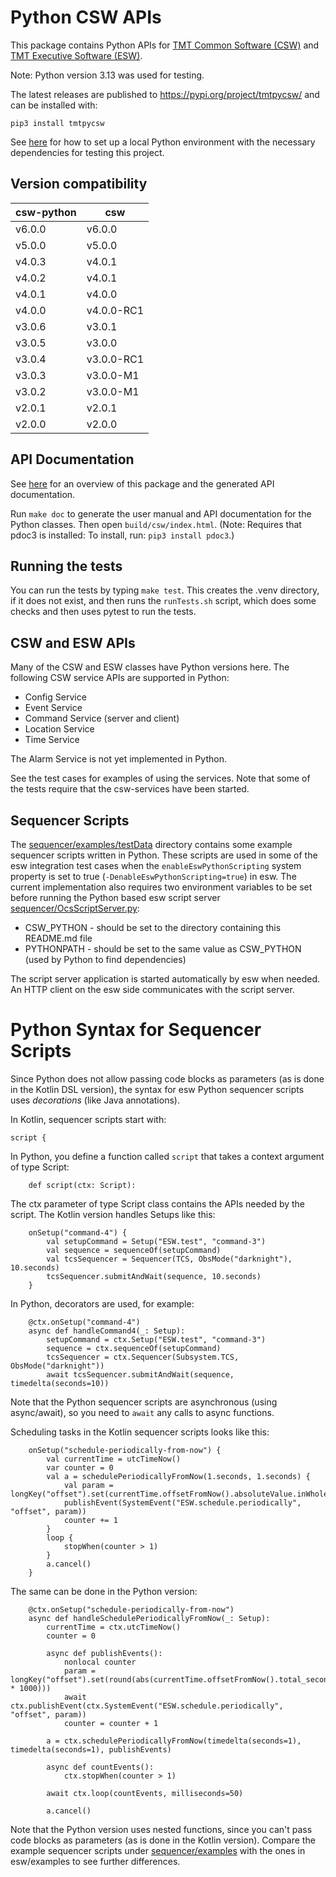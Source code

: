 # Python CSW APIs

This package contains Python APIs for [TMT Common Software (CSW)](https://github.com/tmtsoftware/csw)
and [TMT Executive Software (ESW)](https://tmtsoftware.github.io/esw/). 

Note: Python version 3.13 was used for testing.

The latest releases are published to https://pypi.org/project/tmtpycsw/ and can be installed with:

    pip3 install tmtpycsw

See [here](https://packaging.python.org/guides/installing-using-pip-and-virtual-environments/)
for how to set up a local Python environment with the necessary dependencies for testing
this project.

## Version compatibility

| csw-python | csw    |
|------------|--------|
| v6.0.0     | v6.0.0 |
| v5.0.0     | v5.0.0 |
| v4.0.3     | v4.0.1 |
| v4.0.2     | v4.0.1 |
| v4.0.1     | v4.0.0 |
| v4.0.0     | v4.0.0-RC1 |
| v3.0.6     | v3.0.1 |
| v3.0.5     | v3.0.0 |
| v3.0.4     | v3.0.0-RC1 |
| v3.0.3     | v3.0.0-M1 |
| v3.0.2     | v3.0.0-M1 |
| v2.0.1     | v2.0.1 |
| v2.0.0     | v2.0.0 |


## API Documentation

See [here](https://tmtsoftware.github.io/csw-python/index.html) for an overview of this package and the 
generated API documentation.

Run `make doc` to generate the user manual and API documentation for the Python classes. 
Then open `build/csw/index.html`. 
(Note: Requires that pdoc3 is installed: To install, run: `pip3 install pdoc3`.)

## Running the tests

You can run the tests by typing `make test`.
This creates the .venv directory, if it does not exist, and then runs the `runTests.sh` script,
which does some checks and then uses pytest to run the tests.

## CSW and ESW APIs

Many of the CSW and ESW classes have Python versions here.
The following CSW service APIs are supported in Python:

* Config Service
* Event Service
* Command Service (server and client)
* Location Service
* Time Service

The Alarm Service is not yet implemented in Python.

See the test cases for examples of using the services.
Note that some of the tests require that the csw-services have been started.

## Sequencer Scripts

The [sequencer/examples/testData](sequencer/examples/testData) directory contains some
example sequencer scripts written in Python. These scripts are used in some of the esw
integration test cases when the `enableEswPythonScripting` system property is set to true (`-DenableEswPythonScripting=true`) in esw.
The current implementation also requires two environment variables to be set before running the Python based esw script server 
[sequencer/OcsScriptServer.py](sequencer/OcsScriptServer.py):

* CSW_PYTHON - should be set to the directory containing this README.md file
* PYTHONPATH - should be set to the same value as CSW_PYTHON (used by Python to find dependencies)

The script server application is started automatically by esw when needed. 
An HTTP client on the esw side communicates with the script server.

# Python Syntax for Sequencer Scripts

Since Python does not allow passing code blocks as parameters (as is done in the Kotlin DSL version), 
the syntax for esw Python sequencer scripts uses *decorations* (like Java annotations).

In Kotlin, sequencer scripts start with:

    script {

In Python, you define a function called `script` that takes a context argument of type Script:

```aiignore
    def script(ctx: Script):
```

The ctx parameter of type Script class contains the APIs needed by the script.
The Kotlin version handles Setups like this:

```aiignore
    onSetup("command-4") {
        val setupCommand = Setup("ESW.test", "command-3")
        val sequence = sequenceOf(setupCommand)
        val tcsSequencer = Sequencer(TCS, ObsMode("darknight"), 10.seconds)
        tcsSequencer.submitAndWait(sequence, 10.seconds)
    }
```

In Python, decorators are used, for example:

```aiignore
    @ctx.onSetup("command-4")
    async def handleCommand4(_: Setup):
        setupCommand = ctx.Setup("ESW.test", "command-3")
        sequence = ctx.sequenceOf(setupCommand)
        tcsSequencer = ctx.Sequencer(Subsystem.TCS, ObsMode("darknight"))
        await tcsSequencer.submitAndWait(sequence, timedelta(seconds=10))
```

Note that the Python sequencer scripts are asynchronous (using async/await), so you need to `await` any 
calls to async functions.

Scheduling tasks in the Kotlin sequencer scripts looks like this:

```aiignore
    onSetup("schedule-periodically-from-now") {
        val currentTime = utcTimeNow()
        var counter = 0
        val a = schedulePeriodicallyFromNow(1.seconds, 1.seconds) {
            val param = longKey("offset").set(currentTime.offsetFromNow().absoluteValue.inWholeMilliseconds)
            publishEvent(SystemEvent("ESW.schedule.periodically", "offset", param))
            counter += 1
        }
        loop {
            stopWhen(counter > 1)
        }
        a.cancel()
    }
```

The same can be done in the Python version:

```aiignore
    @ctx.onSetup("schedule-periodically-from-now")
    async def handleSchedulePeriodicallyFromNow(_: Setup):
        currentTime = ctx.utcTimeNow()
        counter = 0

        async def publishEvents():
            nonlocal counter
            param = longKey("offset").set(round(abs(currentTime.offsetFromNow().total_seconds() * 1000)))
            await ctx.publishEvent(ctx.SystemEvent("ESW.schedule.periodically", "offset", param))
            counter = counter + 1

        a = ctx.schedulePeriodicallyFromNow(timedelta(seconds=1), timedelta(seconds=1), publishEvents)

        async def countEvents():
            ctx.stopWhen(counter > 1)

        await ctx.loop(countEvents, milliseconds=50)

        a.cancel()
```

Note that the Python version uses nested functions, since you can't pass code blocks as parameters (as is done in the Kotlin version).
Compare the example sequencer scripts under [sequencer/examples](sequencer/examples) with the ones in esw/examples 
to see further differences.

